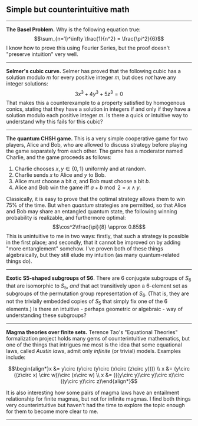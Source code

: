 ## Simple but counterintuitive math

<hr>

**The Basel Problem.** Why is the following equation true: $$\sum_{n=1}^\infty \frac{1}{n^2} = \frac{\pi^2}{6}$$ I know how to prove this using Fourier Series, but the proof doesn't "preserve intuition" very well.

<hr>

**Selmer's cubic curve.** Selmer has proved that the following cubic has a solution modulo $m$ for every positive integer $m$, but does *not* have any integer solutions: $$3x^3 + 4y^3 + 5z^3 = 0$$ That makes this a counterexample to a property satisfied by homogenous conics, stating that they have a solution in integers if and only if they have a solution modulo each positive integer $m$. Is there a quick or intuitive way to understand why this fails for this cubic?

<hr>

**The quantum CHSH game.** This is a very simple cooperative game for two players, Alice and Bob, who are allowed to discuss strategy before playing the game separately from each other. The game has a moderator named Charlie, and the game proceeds as follows:

1. Charlie chooses $x,y\in \{0,1\}$ uniformly and at random.
2. Charlie sends $x$ to Alice and $y$ to Bob.
3. Alice must choose a bit $a$, and Bob must choose a bit $b$.
4. Alice and Bob win the game iff $a + b\bmod 2 = x\land y$.

Classically, it is easy to prove that the optimal strategy allows them to win $75\%$ of the time. But when *quantum* strategies are permitted, so that Alice and Bob may share an entangled quantum state, the following winning probability is realizable, and furthermore optimal: $$\cos^2\tfrac{\pi}{8} \approx 0.85$$ This is unintuitive to me in two ways: firstly, that such a strategy is possible in the first place; and secondly, that it cannot be improved on by adding "more entanglement" somehow. I've proven both of these things algebraically, but they still elude my intuition (as many quantum-related things do).

<hr>

**Exotic S5-shaped subgroups of S6**. There are 6 conjugate subgroups of $S_6$ that are isomorphic to $S_5$, *and* that act transitively upon a 6-element set as subgroups of the permutation group representation of $S_6$. (That is, they are not the trivially embedded copies of $S_5$ that simply fix one of the 6 elements.) Is there an intuitive - perhaps geometric or algebraic - way of understanding these subgroups?

<hr>

**Magma theories over finite sets.** Terence Tao's "Equational Theories" formalization project holds many gems of counterintuitive mathematics, but one of the things that intrigues me most is the idea that some equational laws, called *Austin laws*, admit only *infinite* (or trivial) models. Examples include:

$$\begin{align*}x &= y\circ (y\circ (y\circ (x\circ (z\circ y)))) \\ x &= (y\circ ((z\circ x) \circ w))\circ (x\circ w) \\ x &= (((y\circ y)\circ y)\circ x)\circ ((y\circ y)\circ z)\end{align*}$$

It is also interesting how some pairs of magma laws have an entailment relationship for finite magmas, but not for infinite magmas. I find both things very counterintuitive but haven't had the time to explore the topic enough for them to become more clear to me.

<hr>